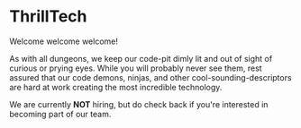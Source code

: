 # ThrillTech

Welcome welcome welcome!

As with all dungeons, we keep our code-pit dimly lit and out of sight of curious or prying eyes.
While you will probably never see them, rest assured that our code demons, ninjas, and other cool-sounding-descriptors 
are hard at work creating the most incredible technology.

We are currently **NOT** hiring, but do check back if you're interested in becoming part
of our team.

<!--

**Here are some ideas to get you started:**

🙋‍♀️ A short introduction - what is your organization all about?
🌈 Contribution guidelines - how can the community get involved?
👩‍💻 Useful resources - where can the community find your docs? Is there anything else the community should know?
🍿 Fun facts - what does your team eat for breakfast?
🧙 Remember, you can do mighty things with the power of [Markdown](https://docs.github.com/github/writing-on-github/getting-started-with-writing-and-formatting-on-github/basic-writing-and-formatting-syntax)
-->
